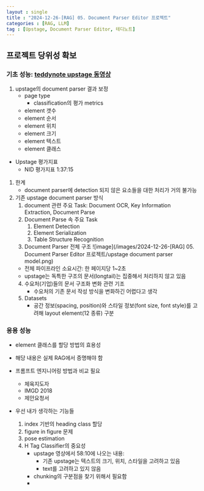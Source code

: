 ```yaml
---
layout : single
title : "2024-12-26-[RAG] 05. Document Parser Editor 프로젝트"
categories : [RAG, LLM]
tag : [Upstage, Document Parser Editor, 테디노트]
---
```


## 프로젝트 당위성 확보
### 기초 성능: [teddynote upstage 동영상](https://www.youtube.com/watch?v=wE42SIAWCmg&t=4129s&ab_channel=%ED%85%8C%EB%94%94%EB%85%B8%ED%8A%B8TeddyNote)
1. upstage의 document parser 결과 보정
   * page type
     * classification의 평가 metrics
   * element 갯수
   * element 순서
   * element 위치
   * element 크기
   * element 텍스트
   * element 클래스

* Upstage 평가지표
  * NID 평가지표
    1:37:15

1. 한계
   * document parser에 detection 되지 않은 요소들을 대한 처리가 거의 불가능
2. 기존 upstage document parser 방식
    1. document 관련 주요 Task: Document OCR, Key Information Extraction, Document Parse
    2. Document Parse 속 주요 Task
       1) Element Detection
       2) Element Serialization
       3) Table Structure Recognition
    3. Document Parser 전체 구조
      ![image](/images/2024-12-26-[RAG] 05. Document Parser Editor 프로젝트/upstage document parser model.png)
      * 전체 파이프라인 소요시간: 한 페이지당 1~2초 
      * upstage는 독특한 구조의 문서(longtail)는 집중해서 처리하지 않고 있음
    4. 수요처(기업)들의 문서 구조화 변화 관련 기조
       * 수요처의 기존 문서 작성 방식을 변화하긴 어렵다고 생각
    5. Datasets
       * 공간 정보(spacing, position)와 스타일 정보(font size, font style)를 고려해 layout element(12 종류) 구분

### 응용 성능
* element 클래스를 할당 방법의 효용성
* 해당 내용은 실제 RAG에서 증명해야 함
* 프롬프트 엔지니어링 방법과 비교 필요
  * 체육지도자
  * IMGD 2018
  * 제안요청서


* 우선 내가 생각하는 기능들
  1. index 기반의 heading class 할당
  2. figure in figure 문제
  3. pose estimation
  4. H Tag Classifier의 중요성
     * upstage 영상에서 58:10에 나오는 내용: 
       * 기존 upstage는 텍스트의 크기, 위치, 스타일을 고려하고 있음
       * text를 고려하고 있지 않음
     * chunking의 구분점을 찾기 위해서 필요함
     * 
